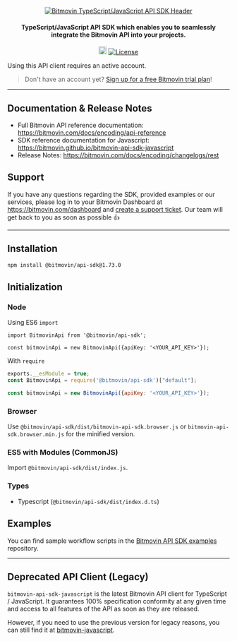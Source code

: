 <p align="center">
  <a href="https://www.bitmovin.com">
    <img alt="Bitmovin TypeScript/JavaScript API SDK Header" src="https://cdn.bitmovin.com/frontend/encoding/openapi-clients/readme-headers/ReadmeHeader_JS.png" >
  </a>

  <h4 align="center">
    TypeScript/JavaScript API SDK which enables you to seamlessly integrate the Bitmovin API into your projects.
  </h4>
  <p align="center">
    <a href="https://badge.fury.io/js/%40bitmovin%2Fapi-sdk"><img src="https://badge.fury.io/js/%40bitmovin%2Fapi-sdk.svg" alt="npm version" height="18"></a>
    <a href="LICENSE"><img src="https://img.shields.io/badge/License-MIT-yellow.svg" alt="License"></img></a>
  </p>
</p>

Using this API client requires an active account.

> Don't have an account yet? [Sign up for a free Bitmovin trial plan](https://dashboard.bitmovin.com/signup)!

---

## Documentation & Release Notes
+ Full Bitmovin API reference documentation: https://bitmovin.com/docs/encoding/api-reference
+ SDK reference documentation for Javascript: https://bitmovin.github.io/bitmovin-api-sdk-javascript
+ Release Notes: https://bitmovin.com/docs/encoding/changelogs/rest

## Support
If you have any questions regarding the SDK, provided examples or our services, please log in to your Bitmovin Dashboard at https://bitmovin.com/dashboard and [create a support ticket](https://bitmovin.com/dashboard/support/cases/create?tab=encoding). Our team will get back to you as soon as possible :+1:

---

## Installation

``` bash
npm install @bitmovin/api-sdk@1.73.0
```

## Initialization

### Node

Using ES6 `import`
```es6
import BitmovinApi from '@bitmovin/api-sdk';

const bitmovinApi = new BitmovinApi({apiKey: '<YOUR_API_KEY>'});
```

With `require`
```js
exports.__esModule = true;
const BitmovinApi = require('@bitmovin/api-sdk')["default"];

const bitmovinApi = new BitmovinApi({apiKey: '<YOUR_API_KEY>'});
```

### Browser

Use `@bitmovin/api-sdk/dist/bitmovin-api-sdk.browser.js` or `bitmovin-api-sdk.browser.min.js` for the minified version.

### ES5 with Modules (CommonJS)

Import `@bitmovin/api-sdk/dist/index.js`.

### Types

- Typescript (`@bitmovin/api-sdk/dist/index.d.ts`)

## Examples
You can find sample workflow scripts in the [Bitmovin API SDK examples](https://github.com/bitmovin/bitmovin-api-sdk-examples) repository.

---

## Deprecated API Client (Legacy)

`bitmovin-api-sdk-javascript` is the latest Bitmovin API client for TypeScript / JavaScript. It guarantees 100% specification conformity at any given time and access to all features of the API as soon as they are released. 

However, if you need to use the previous version for legacy reasons, you can still find it at [bitmovin-javascript](https://github.com/bitmovin/bitmovin-javascript). 
